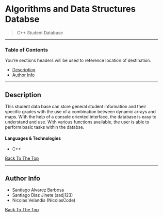# Algorithms and Data Structures Databse 

> C++ Student Database 

---

### Table of Contents
You're sections headers will be used to reference location of destination.

- [Description](#description)
- [Author Info](#author-info)

---

## Description

This student data base can store general student information and their specific grades with the use of a combination between dynamic arrays and maps. With the help of a console oriented interface, the database is easy to understand and use. With various functions available, the user is able to perform basic tasks within the databse. 

#### Languages & Technologies

- C++

[Back To The Top](#read-me-template)

---

## Author Info

  - Santiago Alvarez Barbosa
  - Santiago Diaz Jinete (sadj123)
  - Nicolas Velandia (NicolasCode)

[Back To The Top](#read-me-template)
